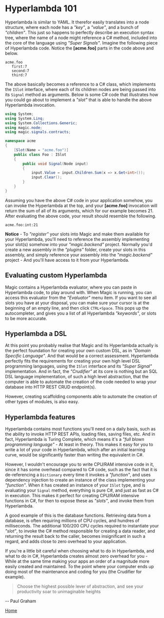 # Hyperlambda 101

Hyperlambda is similar to YAML. It therefor easily translates into a node structure,
where each node has a _"key"_, a _"value"_, and a bunch of _"children"_. This just
so happens to perfectly describe an execution syntax tree, where the name of a node
might reference a C# method, included into the core of the language using _"Super Signals"_.
Imagine the following piece of Hyperlambda code. Notice the **[acme.foo]** parts in
the code above and below.

```
acme.foo
   first:7
   second:7
   third:7
```

The above basically becomes a reference to a C# class, which implements the `ISlot`
interface, where each of its children nodes are being passed into its `Signal` method
as arguments. Below is some C# code that illustrates how you could go about to
implement a _"slot"_ that is able to handle the above Hyperlambda invocation.

```csharp
using System;
using System.Linq;
using System.Collections.Generic;
using magic.node;
using magic.signals.contracts;

namespace acme
{
    [Slot(Name = "acme.foo")]
    public class Foo : ISlot
    {
        public void Signal(Node input)
        {
            input.Value = input.Children.Sum(x => x.Get<int>());
            input.Clear();
        }
    }
}
```

Assuming you have the above C# code in your application somehow, you can invoke
the Hyperlambda at the top, and your **[acme.foo]** invocation will return the
sum of all of its arguments, which for our example becomes 21. After evaluating
the above code, your result should resemble the following.

```
acme.foo:int:21
```

**Notice** - To _"register"_ your slots into Magic and make them available for
your Hyperlambda, you'll need to reference the assembly implementing your slot(s)
somehow into your _"magic.backend"_ project. Normally you'd create a new assembly
in the _"plugins"_ folder, create your slots in this assembly, and simply reference
your assembly into the _"magic.backend"_ project - And you'll have access to
it from your Hyperlambda.

## Evaluating custom Hyperlambda

Magic contains a Hyperlambda evaluator, where you can paste in Hyperlambda code,
to play around with. When Magic is running, you can access this
evaluator from the _"Evaluator"_ menu item. If you want to see all slots you
have at your disposal, you can make sure your cursor is at the beginning of
an empty line, and then click `CTRL+Space`. This pops up the autocompleter,
and gives you a list of all Hyperlambda _"keywords"_, or slots to be more accurate.

## Hyperlambda a DSL

At this point you probably realise that Magic and its Hyperlambda actually
is the perfect foundation for creating your own custom DSL, as 
in _"Domain Specific Language"_. And that would be a correct assessment.
Hyperlambda perfectly fits the requirements for creating your own high level
DSL programming languages, using the `ISlot` interface and its _"Super Signal"_
implementation. And in fact, the _"Crudifier"_ at its core is nothing but
an SQL DSL language implementation, of such a high level abstraction,
that the computer is able to automate the creation of the code needed
to wrap your database into HTTP REST CRUD endpoint(s).

However, creating scaffolding components able to automate the creation
of other types of modules, is also easy.

## Hyperlambda features

Hyperlambda contains most functions you'll need on a daily basis, such
as the ability to invoke HTTP REST APIs, loading files, saving files, etc.
And in fact, Hyperlambda is Turing Complete, which means it's a _"full blown
programming language"_ - At least in theory. This makes it easy for you
to write a lot of your code in Hyperlambda, which after an initial learning
curve, would be significantly faster than writing the equivalent in C#.

However, I wouldn't encourage you to write CPU/RAM intensive code in it,
since it has some overhead compared to C# code, such as the fact that
it is de-referencing a `Dictionary` every time it invokes a _"function"_,
and uses dependency injection to create an instance of the class
implementing your _"function"_. When it has created an instance of
your `ISlot` type, and is evaluating your `Signal` method, everything
is pure C#, and just as fast as C# in execution. This makes it perfect
for creating CPU/RAM intensive functions in C#, for then to expose these
as _"slots"_, and invoke them from Hyperlambda.

A good example of this is the database functions. Retrieving data from
a database, is often requiring millions of CPU cycles, and hundres
of milliseconds. The additional 100/200 CPU cycles required to instantiate
your _"slot"_, to invoke the C# method responsible for creating a
data reader, and returning the result back to the caller, becomes
insignificant in such a regard, and adds close to zero overhead
to your application.

If you're a little bit careful when choosing what to do in Hyperlambda,
and what to do in C#, Hyperlambda creates almost zero overhead for
you - While at the same time making your apps an order of a magnitude
more easily created and maintained. To the point where your computer
ends up doing most of the maintenance and coding for you
(the Crudifier for example).

> Choose the highest possible lever of abstraction, and see your
productivity soar to unimaginable heights

-- 
Paul Graham

[Home](/)
